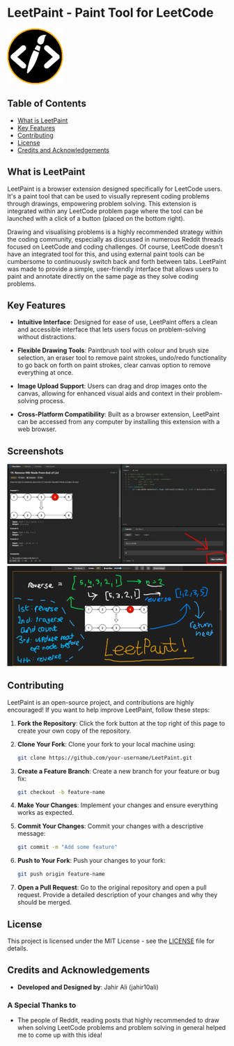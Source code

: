 # LeetPaint - Paint Tool for LeetCode
![LeetPaint Logo](https://github.com/jahir10ali/LeetPaint/blob/main/icons/icon128.png?raw=True)

## Table of Contents
- [What is LeetPaint](#what-is-leetpaint)
- [Key Features](#key-features)
- [Contributing](#contributing)
- [License](#license)
- [Credits and Acknowledgements](#credits-and-acknowledgements)

## What is LeetPaint

LeetPaint is a browser extension designed specifically for LeetCode users. It's a paint tool that can be used to visually represent coding problems through drawings, empowering problem solving. This extension is integrated within any LeetCode problem page where the tool can be launched with a click of a button (placed on the bottom right). 

Drawing and visualising problems is a highly recommended strategy within the coding community, especially as discussed in numerous Reddit threads focused on LeetCode and coding challenges. Of course, LeetCode doesn't have an integrated tool for this, and using external paint tools can be cumbersome to continuously switch back and forth between tabs. LeetPaint was made to provide a simple, user-friendly interface that allows users to paint and annotate directly on the same page as they solve coding problems.

## Key Features

- **Intuitive Interface**: Designed for ease of use, LeetPaint offers a clean and accessible interface that lets users focus on problem-solving without distractions.

- **Flexible Drawing Tools**: Paintbrush tool with colour and brush size selection, an eraser tool to remove paint strokes, undo/redo functionality to go back on forth on paint strokes, clear canvas option to remove everything at once.

- **Image Upload Support**: Users can drag and drop images onto the canvas, allowing for enhanced visual aids and context in their problem-solving process.

- **Cross-Platform Compatibility**: Built as a browser extension, LeetPaint can be accessed from any computer by installing this extension with a web browser.

## Screenshots
![Screenshot 1](https://github.com/jahir10ali/LeetPaint/blob/main/screenshots/Screenshot1.png?raw=True)
![Screenshot 3](https://github.com/jahir10ali/LeetPaint/blob/main/screenshots/Screenshot3.png?raw=True)

## Contributing

LeetPaint is an open-source project, and contributions are highly encouraged! If you want to help improve LeetPaint, follow these steps:

1. **Fork the Repository**: Click the fork button at the top right of this page to create your own copy of the repository.

2. **Clone Your Fork**: Clone your fork to your local machine using:
   ```bash
   git clone https://github.com/your-username/LeetPaint.git
   
3. **Create a Feature Branch**: Create a new branch for your feature or bug fix:
   ```bash
   git checkout -b feature-name

4. **Make Your Changes**: Implement your changes and ensure everything works as expected.

5. **Commit Your Changes**: Commit your changes with a descriptive message:
   ```bash
   git commit -m "Add some feature"

6. **Push to Your Fork**: Push your changes to your fork:
   ```bash
   git push origin feature-name

7. **Open a Pull Request**: Go to the original repository and open a pull request. Provide a detailed description of your changes and why they should be merged.


## License

This project is licensed under the MIT License - see the [LICENSE](LICENSE) file for details.

## Credits and Acknowledgements

- **Developed and Designed by**: Jahir Ali (jahir10ali)

### A Special Thanks to
- The people of Reddit, reading posts that highly recommended to draw when solving LeetCode problems and problem solving in general helped me to come up with this idea!
